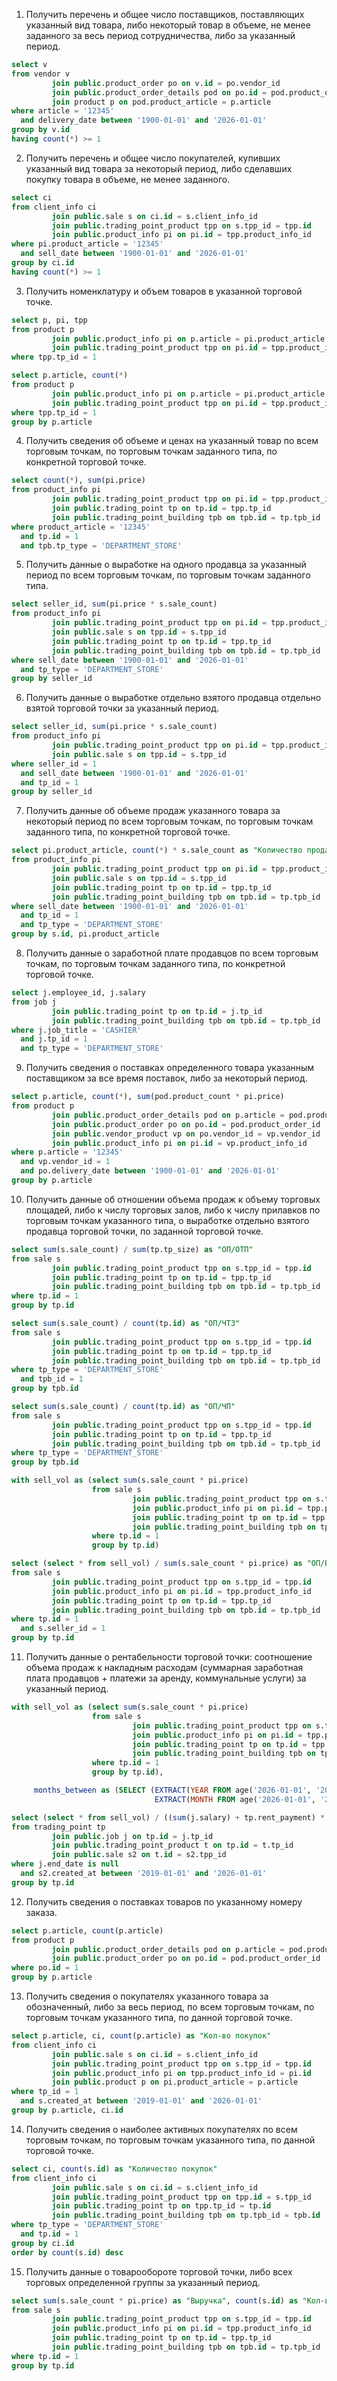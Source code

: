 1. Получить перечень и общее число поставщиков, поставляющих указанный вид товара, либо некоторый товар в объеме, не
   менее заданного за весь период сотрудничества, либо за указанный период.

```sql
select v
from vendor v
         join public.product_order po on v.id = po.vendor_id
         join public.product_order_details pod on po.id = pod.product_order_id
         join product p on pod.product_article = p.article
where article = '12345'
  and delivery_date between '1900-01-01' and '2026-01-01'
group by v.id
having count(*) >= 1
```

2. Получить перечень и общее число покупателей, купивших указанный вид товара за некоторый период, либо сделавших
   покупку товара в объеме, не менее заданного.

```sql
select ci
from client_info ci
         join public.sale s on ci.id = s.client_info_id
         join public.trading_point_product tpp on s.tpp_id = tpp.id
         join public.product_info pi on pi.id = tpp.product_info_id
where pi.product_article = '12345'
  and sell_date between '1900-01-01' and '2026-01-01'
group by ci.id
having count(*) >= 1
``` 

3. Получить номенклатуру и объем товаров в указанной торговой точке.

```sql
select p, pi, tpp
from product p
         join public.product_info pi on p.article = pi.product_article
         join public.trading_point_product tpp on pi.id = tpp.product_info_id
where tpp.tp_id = 1
```

```sql
select p.article, count(*)
from product p
         join public.product_info pi on p.article = pi.product_article
         join public.trading_point_product tpp on pi.id = tpp.product_info_id
where tpp.tp_id = 1
group by p.article
```

4. Получить сведения об объеме и ценах на указанный товар по всем торговым точкам, по торговым точкам заданного типа, по
   конкретной торговой точке.

```sql
select count(*), sum(pi.price)
from product_info pi
         join public.trading_point_product tpp on pi.id = tpp.product_info_id
         join public.trading_point tp on tp.id = tpp.tp_id
         join public.trading_point_building tpb on tpb.id = tp.tpb_id
where product_article = '12345'
  and tp.id = 1
  and tpb.tp_type = 'DEPARTMENT_STORE'
```

5. Получить данные о выработке на одного продавца за указанный период по всем торговым точкам, по торговым точкам
   заданного типа.

```sql
select seller_id, sum(pi.price * s.sale_count)
from product_info pi
         join public.trading_point_product tpp on pi.id = tpp.product_info_id
         join public.sale s on tpp.id = s.tpp_id
         join public.trading_point tp on tp.id = tpp.tp_id
         join public.trading_point_building tpb on tpb.id = tp.tpb_id
where sell_date between '1900-01-01' and '2026-01-01'
  and tp_type = 'DEPARTMENT_STORE'
group by seller_id
```

6. Получить данные о выработке отдельно взятого продавца отдельно взятой торговой точки за указанный период.

```sql
select seller_id, sum(pi.price * s.sale_count)
from product_info pi
         join public.trading_point_product tpp on pi.id = tpp.product_info_id
         join public.sale s on tpp.id = s.tpp_id
where seller_id = 1
  and sell_date between '1900-01-01' and '2026-01-01'
  and tp_id = 1
group by seller_id
```

7. Получить данные об объеме продаж указанного товара за некоторый период по всем торговым точкам, по торговым точкам
   заданного типа, по конкретной торговой точке.

```sql
select pi.product_article, count(*) * s.sale_count as "Количество продаж"
from product_info pi
         join public.trading_point_product tpp on pi.id = tpp.product_info_id
         join public.sale s on tpp.id = s.tpp_id
         join public.trading_point tp on tp.id = tpp.tp_id
         join public.trading_point_building tpb on tpb.id = tp.tpb_id
where sell_date between '1900-01-01' and '2026-01-01'
  and tp_id = 1
  and tp_type = 'DEPARTMENT_STORE'
group by s.id, pi.product_article
```

8. Получить данные о заработной плате продавцов по всем торговым точкам, по торговым точкам заданного типа, по
   конкретной торговой точке.

```sql
select j.employee_id, j.salary
from job j
         join public.trading_point tp on tp.id = j.tp_id
         join public.trading_point_building tpb on tpb.id = tp.tpb_id
where j.job_title = 'CASHIER'
  and j.tp_id = 1
  and tp_type = 'DEPARTMENT_STORE'
```

9. Получить сведения о поставках определенного товара указанным поставщиком за все время поставок, либо за некоторый
   период.

```sql
select p.article, count(*), sum(pod.product_count * pi.price)
from product p
         join public.product_order_details pod on p.article = pod.product_article
         join public.product_order po on po.id = pod.product_order_id
         join public.vendor_product vp on po.vendor_id = vp.vendor_id
         join public.product_info pi on pi.id = vp.product_info_id
where p.article = '12345'
  and vp.vendor_id = 1
  and po.delivery_date between '1900-01-01' and '2026-01-01'
group by p.article 
```

10. Получить данные об отношении объема продаж к объему торговых площадей, либо к числу торговых залов, либо к числу
    прилавков по торговым точкам указанного типа, о выработке отдельно взятого продавца торговой точки, по заданной
    торговой точке.

```sql
select sum(s.sale_count) / sum(tp.tp_size) as "ОП/ОТП"
from sale s
         join public.trading_point_product tpp on s.tpp_id = tpp.id
         join public.trading_point tp on tp.id = tpp.tp_id
         join public.trading_point_building tpb on tpb.id = tp.tpb_id
where tp.id = 1
group by tp.id
```

```sql
select sum(s.sale_count) / count(tp.id) as "ОП/ЧТЗ"
from sale s
         join public.trading_point_product tpp on s.tpp_id = tpp.id
         join public.trading_point tp on tp.id = tpp.tp_id
         join public.trading_point_building tpb on tpb.id = tp.tpb_id
where tp_type = 'DEPARTMENT_STORE'
  and tpb_id = 1
group by tpb.id
```

```sql
select sum(s.sale_count) / count(tp.id) as "ОП/ЧП"
from sale s
         join public.trading_point_product tpp on s.tpp_id = tpp.id
         join public.trading_point tp on tp.id = tpp.tp_id
         join public.trading_point_building tpb on tpb.id = tp.tpb_id
where tp_type = 'DEPARTMENT_STORE'
group by tpb.id
```

```sql
with sell_vol as (select sum(s.sale_count * pi.price)
                  from sale s
                           join public.trading_point_product tpp on s.tpp_id = tpp.id
                           join public.product_info pi on pi.id = tpp.product_info_id
                           join public.trading_point tp on tp.id = tpp.tp_id
                           join public.trading_point_building tpb on tpb.id = tp.tpb_id
                  where tp.id = 1
                  group by tp.id)

select (select * from sell_vol) / sum(s.sale_count * pi.price) as "ОП/ВП"
from sale s
         join public.trading_point_product tpp on s.tpp_id = tpp.id
         join public.product_info pi on pi.id = tpp.product_info_id
         join public.trading_point tp on tp.id = tpp.tp_id
         join public.trading_point_building tpb on tpb.id = tp.tpb_id
where tp.id = 1
  and s.seller_id = 1
group by tp.id
```

11. Получить данные о рентабельности торговой точки: соотношение объема продаж к накладным расходам (суммарная
    заработная плата продавцов + платежи за аренду, коммунальные услуги) за указанный период.

```sql
with sell_vol as (select sum(s.sale_count * pi.price)
                  from sale s
                           join public.trading_point_product tpp on s.tpp_id = tpp.id
                           join public.product_info pi on pi.id = tpp.product_info_id
                           join public.trading_point tp on tp.id = tpp.tp_id
                           join public.trading_point_building tpb on tpb.id = tp.tpb_id
                  where tp.id = 1
                  group by tp.id),

     months_between as (SELECT (EXTRACT(YEAR FROM age('2026-01-01', '2019-01-01')) * 12 +
                                EXTRACT(MONTH FROM age('2026-01-01', '2019-01-01'))))

select (select * from sell_vol) / ((sum(j.salary) + tp.rent_payment) * (select * from months_between))
from trading_point tp
         join public.job j on tp.id = j.tp_id
         join public.trading_point_product t on tp.id = t.tp_id
         join public.sale s2 on t.id = s2.tpp_id
where j.end_date is null
  and s2.created_at between '2019-01-01' and '2026-01-01'
group by tp.id
```

12. Получить сведения о поставках товаров по указанному номеру заказа.

```sql
select p.article, count(p.article)
from product p
         join public.product_order_details pod on p.article = pod.product_article
         join public.product_order po on po.id = pod.product_order_id
where po.id = 1
group by p.article 
```

13. Получить сведения о покупателях указанного товара за обозначенный, либо за весь период, по всем торговым точкам, по
    торговым точкам указанного типа, по данной торговой точке.

```sql
select p.article, ci, count(p.article) as "Кол-во покупок"
from client_info ci
         join public.sale s on ci.id = s.client_info_id
         join public.trading_point_product tpp on s.tpp_id = tpp.id
         join public.product_info pi on tpp.product_info_id = pi.id
         join public.product p on pi.product_article = p.article
where tp_id = 1
  and s.created_at between '2019-01-01' and '2026-01-01'
group by p.article, ci.id 
```

14. Получить сведения о наиболее активных покупателях по всем торговым точкам, по торговым точкам указанного типа, по
    данной торговой точке.

```sql
select ci, count(s.id) as "Количество покупок"
from client_info ci
         join public.sale s on ci.id = s.client_info_id
         join public.trading_point_product tpp on tpp.id = s.tpp_id
         join public.trading_point tp on tpp.tp_id = tp.id
         join public.trading_point_building tpb on tp.tpb_id = tpb.id
where tp_type = 'DEPARTMENT_STORE'
  and tp.id = 1
group by ci.id
order by count(s.id) desc
```

15. Получить данные о товарообороте торговой точки, либо всех торговых определенной группы за указанный период.                                                                                                                                      

```sql
select sum(s.sale_count * pi.price) as "Выручка", count(s.id) as "Кол-во сделок"
from sale s
         join public.trading_point_product tpp on s.tpp_id = tpp.id
         join public.product_info pi on pi.id = tpp.product_info_id
         join public.trading_point tp on tp.id = tpp.tp_id
         join public.trading_point_building tpb on tpb.id = tp.tpb_id
where tp.id = 1
group by tp.id
```
